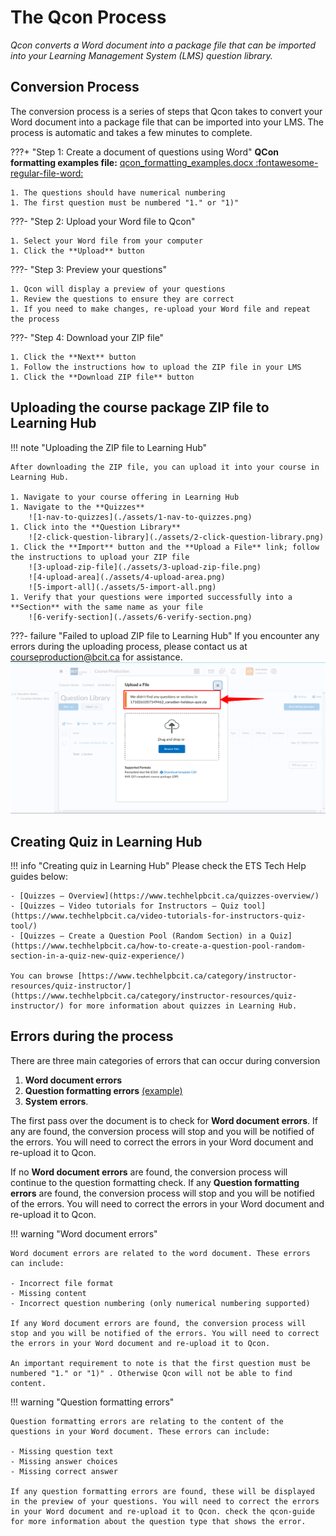 # The Qcon Process

*Qcon converts a Word document into a package file that can be imported into your Learning Management System (LMS) question library.*

<!--
## Retrieve from LMS

To be added

## Publish to LMS
-->

## Conversion Process

The conversion process is a series of steps that Qcon takes to convert your Word document into a package file that can be imported into your LMS. The process is automatic and takes a few minutes to complete.

???+ "Step 1: Create a document of questions using Word"
    **QCon formatting examples file:** [qcon_formatting_examples.docx :fontawesome-regular-file-word:](./assets/example_files/qcon_formatting_examples.docx)

    1. The questions should have numerical numbering
    1. The first question must be numbered "1." or "1)"

???- "Step 2: Upload your Word file to Qcon"

    1. Select your Word file from your computer
    1. Click the **Upload** button
???- "Step 3: Preview your questions"

    1. Qcon will display a preview of your questions
    1. Review the questions to ensure they are correct
    1. If you need to make changes, re-upload your Word file and repeat the process
???- "Step 4: Download your ZIP file"

    1. Click the **Next** button
    1. Follow the instructions how to upload the ZIP file in your LMS
    1. Click the **Download ZIP file** button


## Uploading the course package ZIP file to Learning Hub
!!! note "Uploading the ZIP file to Learning Hub"

    After downloading the ZIP file, you can upload it into your course in Learning Hub.

    1. Navigate to your course offering in Learning Hub
    1. Navigate to the **Quizzes**
        ![1-nav-to-quizzes](./assets/1-nav-to-quizzes.png)
    1. Click into the **Question Library**
        ![2-click-question-library](./assets/2-click-question-library.png)
    1. Click the **Import** button and the **Upload a File** link; follow the instructions to upload your ZIP file
        ![3-upload-zip-file](./assets/3-upload-zip-file.png)
        ![4-upload-area](./assets/4-upload-area.png)
        ![5-import-all](./assets/5-import-all.png)
    1. Verify that your questions were imported successfully into a **Section** with the same name as your file
        ![6-verify-section](./assets/6-verify-section.png)

???- failure "Failed to upload ZIP file to Learning Hub"
    If you encounter any errors during the uploading process, please contact us at [courseproduction@bcit.ca](mailto:courseproduction@bcit.ca) for assistance.
    ![7-failed-upload](./assets/7-failed-upload.png)

## Creating Quiz in Learning Hub

!!! info "Creating quiz in Learning Hub"
    Please check the ETS Tech Help guides below:

    - [Quizzes – Overview](https://www.techhelpbcit.ca/quizzes-overview/)
    - [Quizzes – Video tutorials for Instructors – Quiz tool](https://www.techhelpbcit.ca/video-tutorials-for-instructors-quiz-tool/)
    - [Quizzes – Create a Question Pool (Random Section) in a Quiz](https://www.techhelpbcit.ca/how-to-create-a-question-pool-random-section-in-a-quiz-new-quiz-experience/)

    You can browse [https://www.techhelpbcit.ca/category/instructor-resources/quiz-instructor/](https://www.techhelpbcit.ca/category/instructor-resources/quiz-instructor/) for more information about quizzes in Learning Hub.

## Errors during the process

There are three main categories of errors that can occur during conversion 

1. **Word document errors**
1. **Question formatting errors** [(example)](./assets/example_files/qcon_formatting_examples_with_error.docx)
1. **System errors**.

The first pass over the document is to check for **Word document errors**. If any are found, the conversion process will stop and you will be notified of the errors. You will need to correct the errors in your Word document and re-upload it to Qcon.

If no **Word document errors** are found, the conversion process will continue to the question formatting check. If any **Question formatting errors** are found, the conversion process will stop and you will be notified of the errors. You will need to correct the errors in your Word document and re-upload it to Qcon.

!!! warning "Word document errors"
    
    Word document errors are related to the word document. These errors can include:

    - Incorrect file format
    - Missing content
    - Incorrect question numbering (only numerical numbering supported)

    If any Word document errors are found, the conversion process will stop and you will be notified of the errors. You will need to correct the errors in your Word document and re-upload it to Qcon.

    An important requirement to note is that the first question must be numbered "1." or "1)" . Otherwise Qcon will not be able to find content.

    
!!! warning "Question formatting errors"

    Question formatting errors are relating to the content of the questions in your Word document. These errors can include:

    - Missing question text
    - Missing answer choices
    - Missing correct answer

    If any question formatting errors are found, these will be displayed in the preview of your questions. You will need to correct the errors in your Word document and re-upload it to Qcon. check the qcon-guide for more information about the question type that shows the error.




<!-- 
    === "Canvas"

        To be added

    === "Moodle"

        To be added -->
